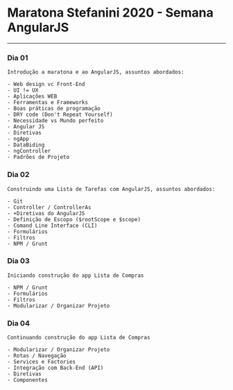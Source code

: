 # Maratona Stefanini 2020 - Semana AngularJS
---

### Dia 01
    Introdução a maratona e ao AngularJS, assuntos abordados:

    - Web design vc Front-End
    - UI != UX
    - Aplicações WEB
    - Ferramentas e Frameworks
    - Boas práticas de programação
    - DRY code (Don't Repeat Yourself)
    - Necessidade vs Mundo perfeito
    - Angular JS
    - Diretivas
    - ngApp
    - DataBiding
    - ngController
    - Padrões de Projeto
  

### Dia 02
    Construindo uma Lista de Tarefas com AngularJS, assuntos abordados:

    - Git
    - Controller / ControllerAs
    - +Diretivas do AngularJS
    - Definição de Escopo ($rootScope e $scope)
    - Comand Line Interface (CLI)
    - Formulários
    - Filtros
    - NPM / Grunt

### Dia 03
    Iniciando construção do app Lista de Compras
    
    - NPM / Grunt
    - Formulários
    - Filtros
    - Modularizar / Organizar Projeto

### Dia 04
    Continuando construção do app Lista de Compras

    - Modularizar / Organizar Projeto
    - Rotas / Navegação
    - Services e Factories
    - Integração com Back-End (API)
    - Diretivas
    - Componentes